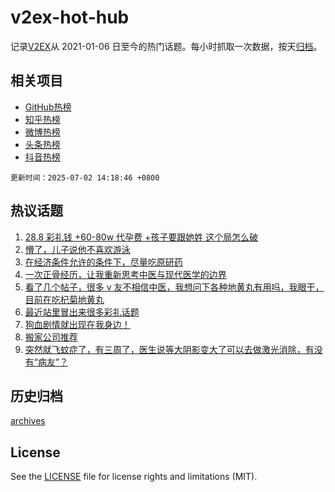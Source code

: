# v2ex-hot-hub

 记录[V2EX](https://www.v2ex.com/)从 2021-01-06 日至今的热门话题。每小时抓取一次数据，按天[归档](archives)。
 
 ## 相关项目

- [GitHub热榜](https://github.com/lonnyzhang423/github-hot-hub)
- [知乎热榜](https://github.com/lonnyzhang423/zhihu-hot-hub)
- [微博热榜](https://github.com/lonnyzhang423/weibo-hot-hub)
- [头条热榜](https://github.com/lonnyzhang423/toutiao-hot-hub)
- [抖音热榜](https://github.com/lonnyzhang423/douyin-hot-hub)


 `更新时间：2025-07-02 14:18:46 +0800`

## 热议话题

1. [28.8 彩礼钱 +60-80w 代孕费 +孩子要跟她姓 这个局怎么破](https://www.v2ex.com/t/1142277)
1. [懵了，儿子说他不喜欢游泳](https://www.v2ex.com/t/1142395)
1. [在经济条件允许的条件下，尽量吃原研药](https://www.v2ex.com/t/1142258)
1. [一次正骨经历，让我重新思考中医与现代医学的边界](https://www.v2ex.com/t/1142246)
1. [看了几个帖子，很多 v 友不相信中医，我想问下各种地黄丸有用吗，我眼干，目前在吃杞菊地黄丸](https://www.v2ex.com/t/1142383)
1. [最近站里冒出来很多彩礼话题](https://www.v2ex.com/t/1142391)
1. [狗血剧情就出现在我身边！](https://www.v2ex.com/t/1142368)
1. [搬家公司推荐](https://www.v2ex.com/t/1142384)
1. [突然就飞蚊症了，有三周了，医生说等大阴影变大了可以去做激光消除，有没有“病友”？](https://www.v2ex.com/t/1142436)

## 历史归档

[archives](archives)

## License

See the [LICENSE](LICENSE) file for license rights and limitations (MIT).
